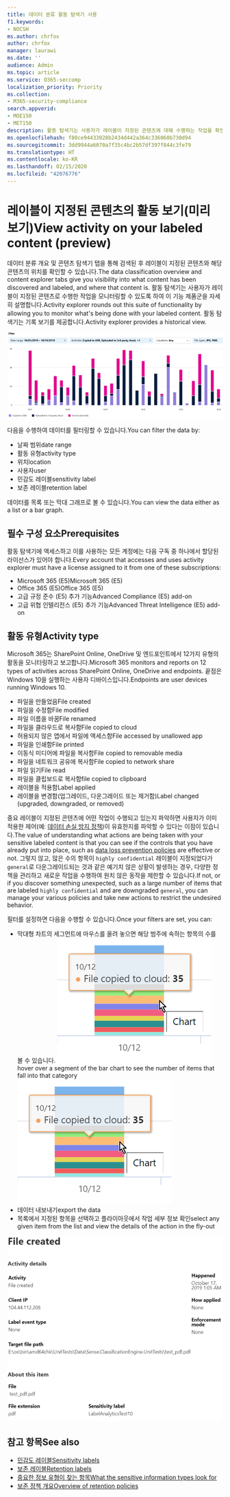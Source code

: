 ```yaml
---
title: 데이터 분류 활동 탐색기 사용
f1.keywords:
- NOCSH
ms.author: chrfox
author: chrfox
manager: laurawi
ms.date: ''
audience: Admin
ms.topic: article
ms.service: O365-seccomp
localization_priority: Priority
ms.collection:
- M365-security-compliance
search.appverid:
- MOE150
- MET150
description: 활동 탐색기는 사용자가 레이블이 지정된 콘텐츠에 대해 수행하는 작업을 확인하고 필터링하여 데이터 분류 기능을 자세히 설명합니다.
ms.openlocfilehash: f80ce94433028b2434d442a364c336060b730d94
ms.sourcegitcommit: 3dd9944a6070a7f35c4bc2b57df397f844c3fe79
ms.translationtype: HT
ms.contentlocale: ko-KR
ms.lasthandoff: 02/15/2020
ms.locfileid: "42076776"
---
```

# <a name="view-activity-on-your-labeled-content-preview"></a><span data-ttu-id="be09d-103">레이블이 지정된 콘텐츠의 활동 보기(미리 보기)</span><span class="sxs-lookup"><span data-stu-id="be09d-103">View activity on your labeled content (preview)</span></span>

<span data-ttu-id="be09d-104">데이터 분류 개요 및 콘텐츠 탐색기 탭을 통해 검색된 후 레이블이 지정된 콘텐츠와 해당 콘텐츠의 위치를 확인할 수 있습니다.</span><span class="sxs-lookup"><span data-stu-id="be09d-104">The data classification overview and content explorer tabs give you visibility into what content has been discovered and labeled, and where that content is.</span></span> <span data-ttu-id="be09d-105">활동 탐색기는 사용자가 레이블이 지정된 콘텐츠로 수행한 작업을 모니터링할 수 있도록 하여 이 기능 제품군을 자세히 설명합니다.</span><span class="sxs-lookup"><span data-stu-id="be09d-105">Activity explorer rounds out this suite of functionality by allowing you to monitor what's being done with your labeled content.</span></span> <span data-ttu-id="be09d-106">활동 탐색기는 기록 보기를 제공합니다.</span><span class="sxs-lookup"><span data-stu-id="be09d-106">Activity explorer provides a historical view.</span></span>

![자리 표시자 스크린샷 개요 활동 탐색기](../media/data-classification-activity-explorer-1.png)

<span data-ttu-id="be09d-108">다음을 수행하여 데이터를 필터링할 수 있습니다.</span><span class="sxs-lookup"><span data-stu-id="be09d-108">You can filter the data by:</span></span>

- <span data-ttu-id="be09d-109">날짜 범위</span><span class="sxs-lookup"><span data-stu-id="be09d-109">date range</span></span>
- <span data-ttu-id="be09d-110">활동 유형</span><span class="sxs-lookup"><span data-stu-id="be09d-110">activity type</span></span>
- <span data-ttu-id="be09d-111">위치</span><span class="sxs-lookup"><span data-stu-id="be09d-111">location</span></span>
- <span data-ttu-id="be09d-112">사용자</span><span class="sxs-lookup"><span data-stu-id="be09d-112">user</span></span>
- <span data-ttu-id="be09d-113">민감도 레이블</span><span class="sxs-lookup"><span data-stu-id="be09d-113">sensitivity label</span></span>
- <span data-ttu-id="be09d-114">보존 레이블</span><span class="sxs-lookup"><span data-stu-id="be09d-114">retention label</span></span>


<span data-ttu-id="be09d-115">데이터를 목록 또는 막대 그래프로 볼 수 있습니다.</span><span class="sxs-lookup"><span data-stu-id="be09d-115">You can view the data either as a list or a bar graph.</span></span>

## <a name="prerequisites"></a><span data-ttu-id="be09d-116">필수 구성 요소</span><span class="sxs-lookup"><span data-stu-id="be09d-116">Prerequisites</span></span>

<span data-ttu-id="be09d-117">활동 탐색기에 액세스하고 이를 사용하는 모든 계정에는 다음 구독 중 하나에서 할당된 라이선스가 있어야 합니다.</span><span class="sxs-lookup"><span data-stu-id="be09d-117">Every account that accesses and uses activity explorer must have a license assigned to it from one of these subscriptions:</span></span>

- <span data-ttu-id="be09d-118">Microsoft 365 (E5)</span><span class="sxs-lookup"><span data-stu-id="be09d-118">Microsoft 365 (E5)</span></span>
- <span data-ttu-id="be09d-119">Office 365 (E5)</span><span class="sxs-lookup"><span data-stu-id="be09d-119">Office 365 (E5)</span></span>
- <span data-ttu-id="be09d-120">고급 규정 준수 (E5) 추가 기능</span><span class="sxs-lookup"><span data-stu-id="be09d-120">Advanced Compliance (E5) add-on</span></span>
- <span data-ttu-id="be09d-121">고급 위협 인텔리전스 (E5) 추가 기능</span><span class="sxs-lookup"><span data-stu-id="be09d-121">Advanced Threat Intelligence (E5) add-on</span></span>

## <a name="activity-type"></a><span data-ttu-id="be09d-122">활동 유형</span><span class="sxs-lookup"><span data-stu-id="be09d-122">Activity type</span></span>

<span data-ttu-id="be09d-123">Microsoft 365는 SharePoint Online, OneDrive 및 엔드포인트에서 12가지 유형의 활동을 모니터링하고 보고합니다.</span><span class="sxs-lookup"><span data-stu-id="be09d-123">Microsoft 365 monitors and reports on 12 types of activities across SharePoint Online, OneDrive and endpoints.</span></span> <span data-ttu-id="be09d-124">끝점은 Windows 10을 실행하는 사용자 디바이스입니다.</span><span class="sxs-lookup"><span data-stu-id="be09d-124">Endpoints are user devices running Windows 10.</span></span>

- <span data-ttu-id="be09d-125">파일을 만들었음</span><span class="sxs-lookup"><span data-stu-id="be09d-125">File created</span></span>
- <span data-ttu-id="be09d-126">파일을 수정함</span><span class="sxs-lookup"><span data-stu-id="be09d-126">File modified</span></span>
- <span data-ttu-id="be09d-127">파일 이름을 바꿈</span><span class="sxs-lookup"><span data-stu-id="be09d-127">File renamed</span></span>
- <span data-ttu-id="be09d-128">파일을 클라우드로 복사함</span><span class="sxs-lookup"><span data-stu-id="be09d-128">File copied to cloud</span></span>
- <span data-ttu-id="be09d-129">허용되지 않은 앱에서 파일에 액세스함</span><span class="sxs-lookup"><span data-stu-id="be09d-129">File accessed by unallowed app</span></span>
- <span data-ttu-id="be09d-130">파일을 인쇄함</span><span class="sxs-lookup"><span data-stu-id="be09d-130">File printed</span></span>
- <span data-ttu-id="be09d-131">이동식 미디어에 파일을 복사함</span><span class="sxs-lookup"><span data-stu-id="be09d-131">File copied to removable media</span></span>
- <span data-ttu-id="be09d-132">파일을 네트워크 공유에 복사함</span><span class="sxs-lookup"><span data-stu-id="be09d-132">File copied to network share</span></span>
- <span data-ttu-id="be09d-133">파일 읽기</span><span class="sxs-lookup"><span data-stu-id="be09d-133">File read</span></span>
- <span data-ttu-id="be09d-134">파일을 클립보드로 복사함</span><span class="sxs-lookup"><span data-stu-id="be09d-134">file copied to clipboard</span></span>
- <span data-ttu-id="be09d-135">레이블을 적용함</span><span class="sxs-lookup"><span data-stu-id="be09d-135">Label applied</span></span>
- <span data-ttu-id="be09d-136">레이블을 변경함(업그레이드, 다운그레이드 또는 제거함)</span><span class="sxs-lookup"><span data-stu-id="be09d-136">Label changed (upgraded, downgraded, or removed)</span></span>

<span data-ttu-id="be09d-137">중요 레이블이 지정된 콘텐츠에 어떤 작업이 수행되고 있는지 파악하면 사용자가 이미 적용한 제어(예: [데이터 손실 방지 정책](data-loss-prevention-policies.md))이 유효한지를 파악할 수 있다는 이점이 있습니다.</span><span class="sxs-lookup"><span data-stu-id="be09d-137">The value of understanding what actions are being taken with your sensitive labeled content is that you can see if the controls that you have already put into place, such as [data loss prevention policies](data-loss-prevention-policies.md) are effective or not.</span></span> <span data-ttu-id="be09d-138">그렇지 않고, 많은 수의 항목이 `highly confidential` 레이블이 지정되었다가 `general`로 다운그레이드되는 것과 같은 예기치 않은 상황이 발생하는 경우, 다양한 정책을 관리하고 새로운 작업을 수행하여 원치 않은 동작을 제한할 수 있습니다.</span><span class="sxs-lookup"><span data-stu-id="be09d-138">If not, or if you discover something unexpected, such as a large number of items that are labeled `highly confidential` and are downgraded `general`, you can manage your various policies and take new actions to restrict the undesired behavior.</span></span>

<span data-ttu-id="be09d-139">필터를 설정하면 다음을 수행할 수 있습니다.</span><span class="sxs-lookup"><span data-stu-id="be09d-139">Once your filters are set, you can:</span></span>

- <span data-ttu-id="be09d-140">막대형 차트의 세그먼트에 마우스를 올려 놓으면 해당 범주에 속하는 항목의 수를 볼 수 있습니다. ![활동 탐색기 가리키기](../media/data-classification-activity-explorer-hover-over-2.png)</span><span class="sxs-lookup"><span data-stu-id="be09d-140">hover over a segment of the bar chart to see the number of items that fall into that category ![activity explorer hover over](../media/data-classification-activity-explorer-hover-over-2.png)</span></span>
- <span data-ttu-id="be09d-141">데이터 내보내기</span><span class="sxs-lookup"><span data-stu-id="be09d-141">export the data</span></span>
- <span data-ttu-id="be09d-142">목록에서 지정된 항목을 선택하고 플라이아웃에서 작업 세부 정보 확인</span><span class="sxs-lookup"><span data-stu-id="be09d-142">select any given item from the list and view the details of the action in the fly-out</span></span>

![활동 탐색기 세부 정보 플라이아웃](../media/data-classification-activity-explorer-fly-out-3.png)

## <a name="see-also"></a><span data-ttu-id="be09d-144">참고 항목</span><span class="sxs-lookup"><span data-stu-id="be09d-144">See also</span></span>
- [<span data-ttu-id="be09d-145">민감도 레이블</span><span class="sxs-lookup"><span data-stu-id="be09d-145">Sensitivity labels</span></span>](sensitivity-labels.md)
- [<span data-ttu-id="be09d-146">보존 레이블</span><span class="sxs-lookup"><span data-stu-id="be09d-146">Retention labels</span></span>](labels.md)
- [<span data-ttu-id="be09d-147">중요한 정보 유형이 찾는 항목</span><span class="sxs-lookup"><span data-stu-id="be09d-147">What the sensitive information types look for</span></span>](what-the-sensitive-information-types-look-for.md)
- [<span data-ttu-id="be09d-148">보존 정책 개요</span><span class="sxs-lookup"><span data-stu-id="be09d-148">Overview of retention policies</span></span>](retention-policies.md)
